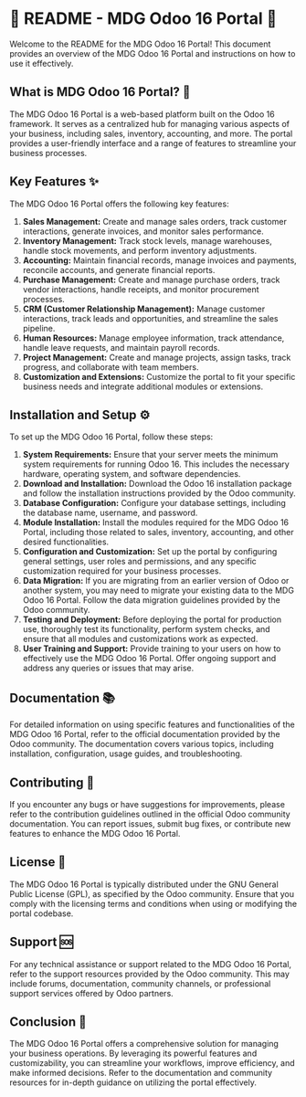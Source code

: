 # 🌟 README - MDG Odoo 16 Portal 🌟

Welcome to the README for the MDG Odoo 16 Portal! This document provides an overview of the MDG Odoo 16 Portal and instructions on how to use it effectively.

## What is MDG Odoo 16 Portal? 🚀

The MDG Odoo 16 Portal is a web-based platform built on the Odoo 16 framework. It serves as a centralized hub for managing various aspects of your business, including sales, inventory, accounting, and more. The portal provides a user-friendly interface and a range of features to streamline your business processes.

## Key Features ✨

The MDG Odoo 16 Portal offers the following key features:

1. **Sales Management:** Create and manage sales orders, track customer interactions, generate invoices, and monitor sales performance.
2. **Inventory Management:** Track stock levels, manage warehouses, handle stock movements, and perform inventory adjustments.
3. **Accounting:** Maintain financial records, manage invoices and payments, reconcile accounts, and generate financial reports.
4. **Purchase Management:** Create and manage purchase orders, track vendor interactions, handle receipts, and monitor procurement processes.
5. **CRM (Customer Relationship Management):** Manage customer interactions, track leads and opportunities, and streamline the sales pipeline.
6. **Human Resources:** Manage employee information, track attendance, handle leave requests, and maintain payroll records.
7. **Project Management:** Create and manage projects, assign tasks, track progress, and collaborate with team members.
8. **Customization and Extensions:** Customize the portal to fit your specific business needs and integrate additional modules or extensions.

## Installation and Setup ⚙️

To set up the MDG Odoo 16 Portal, follow these steps:

1. **System Requirements:** Ensure that your server meets the minimum system requirements for running Odoo 16. This includes the necessary hardware, operating system, and software dependencies.
2. **Download and Installation:** Download the Odoo 16 installation package and follow the installation instructions provided by the Odoo community.
3. **Database Configuration:** Configure your database settings, including the database name, username, and password.
4. **Module Installation:** Install the modules required for the MDG Odoo 16 Portal, including those related to sales, inventory, accounting, and other desired functionalities.
5. **Configuration and Customization:** Set up the portal by configuring general settings, user roles and permissions, and any specific customization required for your business processes.
6. **Data Migration:** If you are migrating from an earlier version of Odoo or another system, you may need to migrate your existing data to the MDG Odoo 16 Portal. Follow the data migration guidelines provided by the Odoo community.
7. **Testing and Deployment:** Before deploying the portal for production use, thoroughly test its functionality, perform system checks, and ensure that all modules and customizations work as expected.
8. **User Training and Support:** Provide training to your users on how to effectively use the MDG Odoo 16 Portal. Offer ongoing support and address any queries or issues that may arise.

## Documentation 📚

For detailed information on using specific features and functionalities of the MDG Odoo 16 Portal, refer to the official documentation provided by the Odoo community. The documentation covers various topics, including installation, configuration, usage guides, and troubleshooting.

## Contributing 🤝

If you encounter any bugs or have suggestions for improvements, please refer to the contribution guidelines outlined in the official Odoo community documentation. You can report issues, submit bug fixes, or contribute new features to enhance the MDG Odoo 16 Portal.

## License 📜

The MDG Odoo 16 Portal is typically distributed under the GNU General Public License (GPL), as specified by the Odoo community. Ensure that you comply with the licensing terms and conditions when using or modifying the portal codebase.

## Support 🆘

For any technical assistance or support related to the MDG Odoo 16 Portal, refer to the support resources provided by the Odoo community. This may include forums, documentation, community channels, or professional support services offered by Odoo partners.

## Conclusion 🎉

The MDG Odoo 16 Portal offers a comprehensive solution for managing your business operations. By leveraging its powerful features and customizability, you can streamline your workflows, improve efficiency, and make informed decisions. Refer to the documentation and community resources for in-depth guidance on utilizing the portal effectively.
